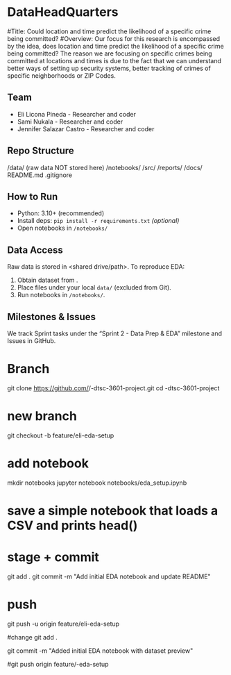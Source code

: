 # DataHeadQuarters
#Title: Could location and time predict the likelihood of a specific crime being committed?
#Overview: Our focus for this research is encompassed by the idea, does location and time predict the likelihood of a specific crime being committed? The reason we are focusing on specific crimes being committed at locations and times is due to the fact that we can understand better ways of setting up security systems,  better tracking of crimes of specific neighborhoods or ZIP Codes.

## Team
- Eli Licona Pineda - Researcher and coder
- Sami Nukala - Researcher and coder
- Jennifer Salazar Castro - Researcher and coder

## Repo Structure


/data/ (raw data NOT stored here)
/notebooks/
/src/
/reports/
/docs/
README.md
.gitignore


## How to Run
- Python: 3.10+ (recommended)
- Install deps: `pip install -r requirements.txt`  *(optional)*
- Open notebooks in `/notebooks/`

## Data Access
Raw data is stored in <shared drive/path>. To reproduce EDA:
1) Obtain dataset from <link or contact>.
2) Place files under your local `data/` (excluded from Git).
3) Run notebooks in `/notebooks/`.

## Milestones & Issues
We track Sprint tasks under the “Sprint 2 - Data Prep & EDA” milestone and Issues in GitHub.

# Branch
git clone https://github.com/<org>/<team-name>-dtsc-3601-project.git
cd <DataHeadQuarters>-dtsc-3601-project

# new branch
git checkout -b feature/eli-eda-setup

# add notebook
mkdir notebooks
jupyter notebook notebooks/eda_setup.ipynb   

# save a simple notebook that loads a CSV and prints head()

# stage + commit
git add .
git commit -m "Add initial EDA notebook and update README"

# push
git push -u origin feature/eli-eda-setup

#change 
git add . 

git commit -m "Added initial EDA notebook with dataset preview"

#git push origin feature/<your-initials>-eda-setup

